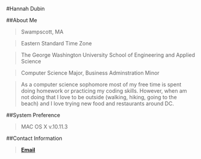 #Hannah Dubin 

##About Me
  >Swampscott, MA
  
  >Eastern Standard Time Zone 
  
  >The George Washington University School of Engineering and Applied Science
  
  >Computer Science Major, Business Adminstration Minor
  
  >As a computer science sophomore most of my free time is spent doing homework or practicing my coding skills. However, when am not doing that I love to be outside (walking, hiking, going to the beach) and I love trying new food and restaurants around DC.
  
##System Preference
  >MAC OS X v.10.11.3
  
##Contact Information
  >[**Email**](hannahgdubin@gwu.edu)
